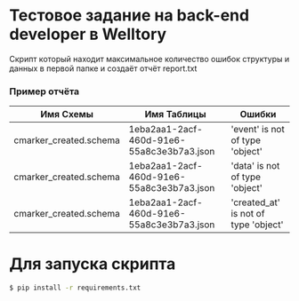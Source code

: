 # Тестовое задание на back-end developer в Welltory

Скрипт который находит максимальное количество ошибок структуры и данных в первой папке и создаёт отчёт report.txt

### Пример отчёта

| Имя Схемы | Имя Таблицы | Ошибки |                 
| ------ | ------ | ------ |
| cmarker_created.schema | 1eba2aa1-2acf-460d-91e6-55a8c3e3b7a3.json |     'event' is not of type 'object'      |
| cmarker_created.schema | 1eba2aa1-2acf-460d-91e6-55a8c3e3b7a3.json |      'data' is not of type 'object'      |
| cmarker_created.schema | 1eba2aa1-2acf-460d-91e6-55a8c3e3b7a3.json |   'created_at' is not of type 'object'   |



# Для запуска скрипта

```sh
$ pip install -r requirements.txt
```
